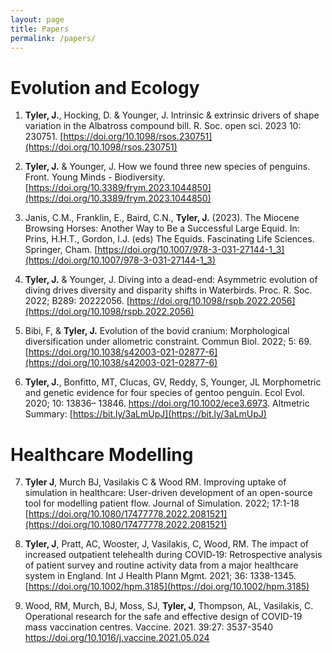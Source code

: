 ```yaml
---
layout: page
title: Papers
permalink: /papers/
---
```

# Evolution and Ecology

1. **Tyler, J.**, Hocking, D. & Younger, J. Intrinsic & extrinsic drivers of shape variation in the Albatross compound bill. R. Soc. open sci. 2023 10: 230751. [https://doi.org/10.1098/rsos.230751](https://doi.org/10.1098/rsos.230751)

2. **Tyler, J.** & Younger, J. How we found three new species of penguins. Front. Young Minds - Biodiversity. [https://doi.org/10.3389/frym.2023.1044850](https://doi.org/10.3389/frym.2023.1044850) 

3. Janis, C.M., Franklin, E., Baird, C.N., **Tyler, J.** (2023). The Miocene Browsing Horses: Another Way to Be a Successful Large Equid. In: Prins, H.H.T., Gordon, I.J. (eds) The Equids. Fascinating Life Sciences. Springer, Cham. [https://doi.org/10.1007/978-3-031-27144-1_3](https://doi.org/10.1007/978-3-031-27144-1_3)

4. **Tyler, J.** & Younger, J. Diving into a dead-end: Asymmetric evolution of diving drives diversity and disparity shifts in Waterbirds. Proc. R. Soc. 2022; B289: 20222056. [https://doi.org/10.1098/rspb.2022.2056](https://doi.org/10.1098/rspb.2022.2056)

5. Bibi, F, & **Tyler, J.** Evolution of the bovid cranium: Morphological diversification under allometric constraint. Commun Biol. 2022; 5: 69. [https://doi.org/10.1038/s42003-021-02877-6](https://doi.org/10.1038/s42003-021-02877-6) 

6. **Tyler, J.**, Bonfitto, MT, Clucas, GV, Reddy, S, Younger, JL Morphometric and genetic evidence for four species of gentoo penguin. Ecol Evol. 2020; 10: 13836– 13846. https://doi.org/10.1002/ece3.6973. Altmetric Summary: [https://bit.ly/3aLmUpJ](https://bit.ly/3aLmUpJ)

# Healthcare Modelling

7. **Tyler J**, Murch BJ, Vasilakis C & Wood RM. Improving uptake of simulation in healthcare: User-driven development of an open-source tool for modelling patient flow. Journal of Simulation. 2022; 17:1-18 [https://doi.org/10.1080/17477778.2022.2081521](https://doi.org/10.1080/17477778.2022.2081521)

8. **Tyler, J**, Pratt, AC, Wooster, J, Vasilakis, C, Wood, RM. The impact of increased outpatient telehealth during COVID‐19: Retrospective analysis of patient survey and routine activity data from a major healthcare system in England. Int J Health Plann Mgmt. 2021; 36: 1338-1345. [https://doi.org/10.1002/hpm.3185](https://doi.org/10.1002/hpm.3185)

9. Wood, RM, Murch, BJ, Moss, SJ, **Tyler, J**, Thompson, AL, Vasilakis, C. Operational research for the safe and effective design of COVID-19 mass vaccination centres. Vaccine. 2021. 39:27: 3537-3540 [https://doi.org/10.1016/j.vaccine.2021.05.024 ](https://doi.org/10.1016/j.vaccine.2021.05.024)
